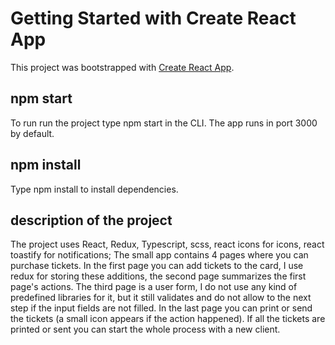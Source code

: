 # Getting Started with Create React App

This project was bootstrapped with [Create React App](https://github.com/facebook/create-react-app).

## npm start

To run run the project type npm start in the CLI. The app runs in port 3000 by default.

## npm install

Type npm install to install dependencies.

## description of the project

The project uses React, Redux, Typescript, scss, react icons for icons, react toastify for notifications;
The small app contains 4 pages where you can purchase tickets.
In the first page you can add tickets to the card, I use redux for storing these additions, the second page summarizes the first page's actions.
The third page is a user form, I do not use any kind of predefined libraries for it, but it still validates and do not allow to the next step if the input fields are not filled.
In the last page you can print or send the tickets (a small icon appears if the action happened). If all the tickets are printed or sent you can start the whole process with a new client.
